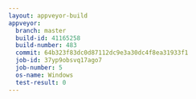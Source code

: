 ```yaml
---
layout: appveyor-build
appveyor:
  branch: master
  build-id: 41165258
  build-number: 483
  commit: 64b323f83dc0d87112dc9e3a30dc4f8ea31933f1
  job-id: 37yp9obsvq17ago7
  job-number: 5
  os-name: Windows
  test-result: 0
---
```


